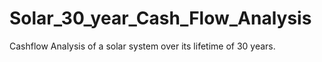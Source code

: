 # Solar_30_year_Cash_Flow_Analysis
Cashflow Analysis of a solar system over its lifetime of 30 years.

